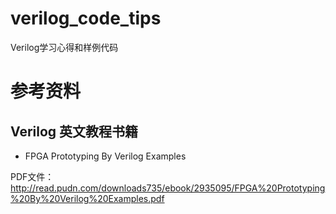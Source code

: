 # verilog_code_tips
Verilog学习心得和样例代码


# 参考资料
## Verilog 英文教程书籍
- FPGA Prototyping By Verilog Examples

PDF文件： http://read.pudn.com/downloads735/ebook/2935095/FPGA%20Prototyping%20By%20Verilog%20Examples.pdf
